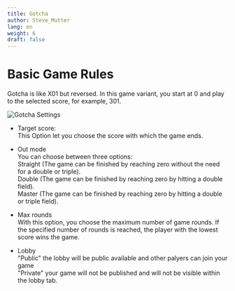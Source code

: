 ```yaml
---
title: Gotcha
author: Steve_Mutter
lang: en
weight: 6
draft: false
---
```


# Basic Game Rules

Gotcha is like X01 but reversed. In this game variant, you start at 0 and play to the selected score, for example, 301.

![Gotcha Settings](/game-settings/images/gotcha.png)

- Target score: </br>
This Option let you choose the score with which the game ends.

- Out mode </br>
You can choose between three options: </br>
Straight (The game can be finished by reaching zero without the need for a double or triple). </br>
Double (The game can be finished by reaching zero by hitting a double field). </br>
Master (The game can be finished by reaching zero by hitting a double or triple field).

- Max rounds </br>
With this option, you choose the maximum number of game rounds. If the specified number of rounds is reached, the player with the lowest score wins the game.

- Lobby </br>
"Public" the lobby will be public available and other palyers can join your game </br>
"Private" your game will not be published and will not be visible within the lobby tab. </br>